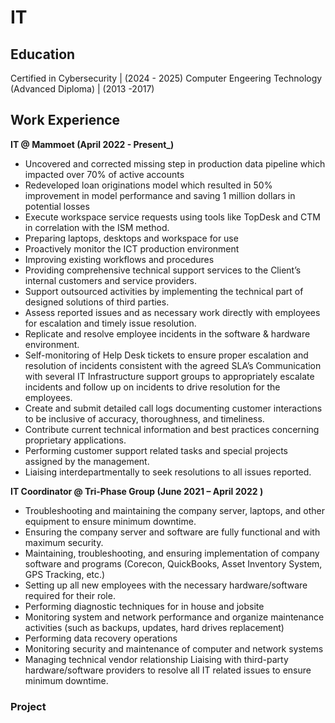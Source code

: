 # IT


## Education

Certified in Cybersecurity | (2024 - 2025) 
Computer Engeering Technology (Advanced Diploma) | (2013 -2017)



## Work Experience
**IT @ Mammoet (April 2022 - Present_)**
- Uncovered and corrected missing step in production data pipeline which impacted over 70% of active accounts
- Redeveloped loan originations model which resulted in 50% improvement in model performance and saving 1 million dollars in potential losses
- Execute workspace service requests using tools like TopDesk and CTM in correlation with the ISM method.
- Preparing laptops, desktops and workspace for use
- Proactively monitor the ICT production environment
- Improving existing workflows and procedures
- Providing comprehensive technical support services to the Client’s internal customers and service providers.
- Support outsourced activities by implementing the technical part of designed solutions of third parties.
- Assess reported issues and as necessary work directly with employees for escalation and timely issue resolution.
- Replicate and resolve employee incidents in the software & hardware environment.
- Self-monitoring of Help Desk tickets to ensure proper escalation and resolution of incidents consistent with the agreed SLA’s Communication with several IT Infrastructure support groups to appropriately escalate incidents and follow up on incidents to drive resolution for the employees.
- Create and submit detailed call logs documenting customer interactions to be inclusive of accuracy, thoroughness, and timeliness.
- Contribute current technical information and best practices concerning proprietary applications.
- Performing customer support related tasks and special projects assigned by the management.
- Liaising interdepartmentally to seek resolutions to all issues reported.

                                                              

**IT Coordinator @ Tri-Phase Group  (June 2021 – April 2022 )**
- Troubleshooting and maintaining the company server, laptops, and other equipment to ensure minimum downtime. 
- Ensuring the company server and software are fully functional and with maximum security. 
- Maintaining, troubleshooting, and ensuring implementation of company software and programs (Corecon, QuickBooks, Asset Inventory System, GPS Tracking, etc.)
- Setting up all new employees with the necessary hardware/software required for their role.
- Performing diagnostic techniques for in house and jobsite
- Monitoring system and network performance and organize maintenance activities (such as backups, updates, hard drives replacement)
- Performing data recovery operations
- Monitoring security and maintenance of computer and network systems
- Managing technical vendor relationship Liaising with third-party hardware/software providers to resolve all IT related issues to ensure minimum downtime. 


### Project
